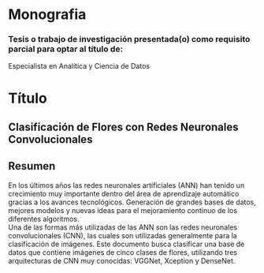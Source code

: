 # Monografia
### Tesis o trabajo de investigación presentada(o) como requisito parcial para optar al título de:
Especialista en Analítica y Ciencia de Datos
# Título
## Clasificación de Flores con Redes Neuronales Convolucionales
## Resumen
En los últimos años las redes neuronales artificiales (ANN) han tenido un crecimiento muy importante dentro del área de aprendizaje automático gracias a los avances tecnológicos. Generación de grandes bases de datos, mejores modelos y nuevas ideas para el mejoramiento continuo de los diferentes algoritmos.  
Una de las formas más utilizadas de las ANN son las redes neuronales convolucionales (CNN), las cuales son utilizadas generalmente para la clasificación de imágenes. Este documento busca clasificar una base de datos que contiene imágenes de cinco clases de flores, utilizando tres arquitecturas de CNN muy conocidas: VGGNet, Xception y DenseNet. 
